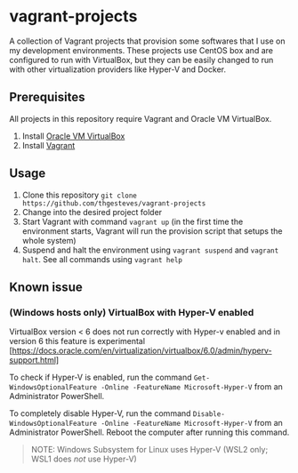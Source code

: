 # vagrant-projects 

A collection of Vagrant projects that provision some softwares that I use on my development environments. These projects 
use CentOS box and are configured to run with VirtualBox, but they can be easily changed to run with other virtualization 
providers like Hyper-V and Docker.

## Prerequisites

All projects in this repository require Vagrant and Oracle VM VirtualBox.

1. Install [Oracle VM VirtualBox](https://www.virtualbox.org/wiki/Downloads)
2. Install [Vagrant](https://vagrantup.com/)

## Usage

1. Clone this repository `git clone https://github.com/thgesteves/vagrant-projects`
2. Change into the desired project folder
3. Start Vagrant with command `vagrant up` (in the first time the environment starts, Vagrant will run the provision script 
that setups the whole system)
4. Suspend and halt the environment using `vagrant suspend` and `vagrant halt`. See all commands using `vagrant help`

## Known issue

### (Windows hosts only) VirtualBox with Hyper-V enabled

VirtualBox version < 6 does not run correctly with Hyper-v enabled and in version 6 this feature is experimental 
[https://docs.oracle.com/en/virtualization/virtualbox/6.0/admin/hyperv-support.html]

To check if Hyper-V is enabled, run the command `Get-WindowsOptionalFeature -Online -FeatureName Microsoft-Hyper-V` from an 
Administrator PowerShell.

To completely disable Hyper-V, run the command `Disable-WindowsOptionalFeature -Online -FeatureName Microsoft-Hyper-V` 
from an Administrator PowerShell. Reboot the computer after running this command.

> NOTE: Windows Subsystem for Linux uses Hyper-V (WSL2 only; WSL1 does _not_ use Hyper-V)